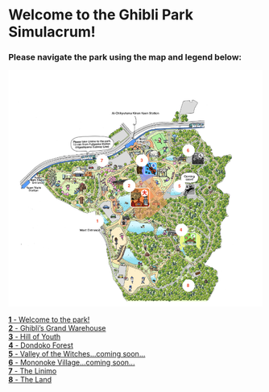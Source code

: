 # Welcome to the Ghibli Park Simulacrum!

### Please navigate the park using the map and legend below:

![Ghibli Park Map](map-ghibli.png)

[**1** - Welcome to the park!](https://github.com/mollyjones2023/ghibli-simulacrum/blob/main/1-welcome-to-the-park/welcome.md)
<br>
[**2** - Ghibli’s Grand Warehouse]()
<br>
[**3** - Hill of Youth]()
<br>
[**4** - Dondoko Forest]()
<br>
[**5** - Valley of the Witches...coming soon...]()
<br>
[**6** - Mononoke Village...coming soon...]()
<br>
[**7** - The Linimo]()
<br>
[**8** - The Land]()
